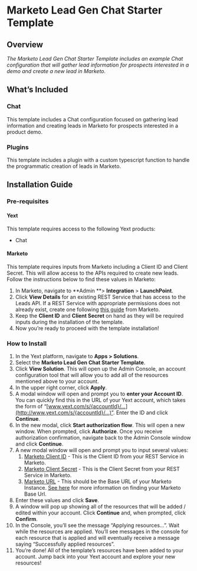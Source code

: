# **Marketo Lead Gen Chat Starter Template**

## **Overview**

_The Marketo Lead Gen Chat Starter Template includes an example Chat configuration that will gather lead information for prospects interested in a demo and create a new lead in Marketo._

## **What’s Included**

### Chat

This template includes a Chat configuration focused on gathering lead information and creating leads in Marketo for prospects interested in a product demo.

### Plugins

This template includes a plugin with a custom typescript function to handle the programmatic creation of leads in Marketo.

## **Installation Guide**

### Pre-requisites

#### Yext

This template requires access to the following Yext products:

- Chat

#### Marketo

This template requires inputs from Marketo including a Client ID and Client Secret. This will allow access to the APIs required to create new leads. Follow the instructions below to find these values in Marketo:

1. In Marketo, navigate to **Admin **> **Integration** > **LaunchPoint**.
2. Click **View Details** for an existing REST Service that has access to the Leads API. If a REST Service with appropriate permissions does not already exist, create one following [this guide](https://developers.marketo.com/blog/quick-start-guide-for-marketo-rest-api/) from Marketo.
3. Keep the **Client ID** and **Client Secret** on hand as they will be required inputs during the installation of the template.
4. Now you’re ready to proceed with the template installation!

### How to Install

1. In the Yext platform, navigate to **Apps > Solutions**.
2. Select the **Marketo Lead Gen Chat Starter Template**.
3. Click **View Solution**. This will open up the Admin Console, an account configuration tool that will allow you to add all of the resources mentioned above to your account.
4. In the upper right corner, click **Apply**.
5. A modal window will open and prompt you to **enter your Account ID**. You can quickly find this in the URL of your Yext account, which takes the form of “[www.yext.com/s/{accountId}/…](http://www.yext.com/s/{accountId}/…)”. Enter the ID and click **Continue**.
6. In the new modal, click **Start authorization flow**. This will open a new window. When prompted, click **Authorize**. Once you receive authorization confirmation, navigate back to the Admin Console window and click **Continue**.
7. A new modal window will open and prompt you to input several values:
   1. <span style="text-decoration:underline;">Marketo Client ID</span> - This is the Client ID from your REST Service in Marketo.
   2. <span style="text-decoration:underline;">Marketo Client Secret</span> - This is the Client Secret from your REST Service in Marketo.
   3. <span style="text-decoration:underline;">Marketo URL</span> - This should be the Base URL of your Marketo Instance. [See here](https://developers.marketo.com/rest-api/base-url/) for more information on finding your Marketo Base Url.
8. Enter these values and click **Save**.
9. A window will pop up showing all of the resources that will be added / edited within your account. Click **Continue** and, when prompted, click **Confirm**.
10. In the Console, you’ll see the message “Applying resources…”. Wait while the resources are applied. You’ll see messages in the console for each resource that is applied and will eventually receive a message saying “Successfully applied resources”.
11. You’re done! All of the template’s resources have been added to your account. Jump back into your Yext account and explore your new resources!
